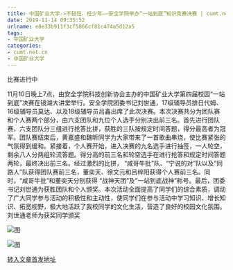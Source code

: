 ```yaml
---
title: 中国矿业大学->不轻狂，枉少年——安全学院举办“一站到底”知识竞赛决赛 | cumt.net.cn
date: 2019-11-14 09:35:52
urlname: e8e33b911f3cf5866cf81c474a5d12a5
tags: 
- 中国矿业大学
categories:
- cumt.net.cn
- 中国矿业大学
---
```

比赛进行中

11月10日晚上7点，由安全学院科技创新协会主办的中国矿业大学第四届校园“一站到底”决赛在镜湖大讲堂举行。安全学院团委书记刘世通，17级辅导员排日代姆、16级辅导员莫达、以及18级辅导员吕鑫出席了此次决赛。本次决赛共分为团队赛和个人赛两个部分，由六支团队和九位个人选手分别决出前三名。首先进行团队赛，六支团队分三组进行抢答比拼，获胜的三队按规定时间答题，得分最高者为冠军。团队赛结束后，黄嘉盛和魏昕同学为大家带来了一首歌曲串烧，使比赛紧张的气氛得到缓和。紧接着，个人赛开始，进入决赛的九名选手进行抽签，一人轮空，剩余八人分两组轮流答题。得分高的前三名和轮空选手在进行抢答和规定时间答题两轮，最终决出前三名。经过激烈的比拼， “咸哥牛批”队、“宁说的对”队以及“同路人”队获得团队赛前三名，董奕天、徐文元和吕梓阳获得个人赛前三名。同时，“咸哥牛批”和董奕天分别获得 “战神天团”及“一站到底战神”称号。最后，团委书记刘世通为获胜团队和个人颁奖。本次活动全面提高了同学们的综合素质，调动了广大同学参与活动的积极性和主动性，使同学们在参与活动中学习知识、增长知识、拓宽视野，极大地活跃了我校同学的文化生活，营造了良好的校园文化氛围。刘世通老师为获奖同学颁奖

![图](http://xwzx.cumt.edu.cn/_upload/article/images/6d/b5/1d80b7f94626b68a0096030937ec/9f365218-573a-4c46-b65f-8a6f2d3a41d5.jpg)

![图](http://xwzx.cumt.edu.cn/_upload/article/images/6d/b5/1d80b7f94626b68a0096030937ec/84f6a2d8-ea13-425e-89d4-3223e332764e.jpg)

[转入文章首发地址](http://xwzx.cumt.edu.cn/62/8d/c523a549517/page.htm)